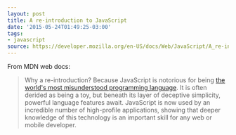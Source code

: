 ```yaml
---
layout: post
title: A re-introduction to JavaScript
date: '2015-05-24T01:49:25-03:00'
tags:
- javascript
source: https://developer.mozilla.org/en-US/docs/Web/JavaScript/A_re-introduction_to_JavaScript
---
```

From MDN web docs:
> Why a re-introduction? Because JavaScript is notorious for being [the world's most misunderstood programming language](http://crockford.com/javascript/). It is often derided as being a toy, but beneath its layer of deceptive simplicity, powerful language features await. JavaScript is now used by an incredible number of high-profile applications, showing that deeper knowledge of this technology is an important skill for any web or mobile developer.
